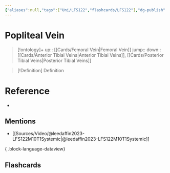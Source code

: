```yaml
---
{"aliases":null,"tags":["Uni/LFS122","flashcards/LFS122"],"dg-publish":true,"permalink":"/cards/popliteal-vein/","dgPassFrontmatter":true}
---
```


# Popliteal Vein

> [!ontology]+
> up:: [[Cards/Femoral Vein\|Femoral Vein]]
> jump:: 
> down:: [[Cards/Anterior Tibial Veins\|Anterior Tibial Veins]], [[Cards/Posterior Tibial Veins\|Posterior Tibial Veins]]

> [!Definition] Definition

# Reference

- 

## Mentions

- [[Sources/Video/@leedaffin2023-LFS122M10T1Systemic\|@leedaffin2023-LFS122M10T1Systemic]]

{ .block-language-dataview}

## Flashcards